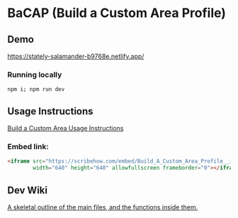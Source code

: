 # BaCAP (Build a Custom Area Profile)



## Demo
https://stately-salamander-b9768e.netlify.app/

### Running locally
`npm i; npm run dev`


## Usage Instructions
[Build a Custom Area Usage Instructions](https://scribehow.com/shared/Build_A_Custom_Area_Profile__i4sDzHDJQsyS4Dv4rsCj6w)


### Embed link:
```html
<iframe src="https://scribehow.com/embed/Build_A_Custom_Area_Profile__i4sDzHDJQsyS4Dv4rsCj6w" 
        width="640" height="640" allowfullscreen frameborder="0"></iframe>
```

## Dev Wiki
[A skeletal outline of the main files, and the functions inside them.](https://github.com/ONSvisual/BaCAP/wiki)
